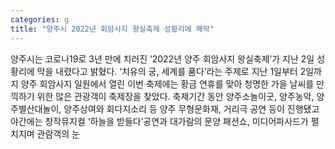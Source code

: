```yaml
---
categories: g
title: "양주시 2022년 회암사지 왕실축제 성황리에 폐막"
---
```

양주시는 코로나19로 3년 만에 치러진 ‘2022년 양주 회암사지 왕실축제’가 지난 2일 성황리에 막을 내렸다고 밝혔다. ‘치유의 궁, 세계를 품다’라는 주제로 지난 1일부터 2일까지 양주 회암사지 일원에서 열린 이번 축제에는 황금 연휴를 맞아 청명한 가을 날씨를 만끽하기 위한 많은 관광객이 축제장을 찾았다. 축제기간 동안 양주소놀이굿, 양주농악, 양주별산대놀이, 양주상여와 회다지소리 등 양주 무형문화재, 거리극 공연 등이 진행됐고 야간에는 창작뮤지컬 ‘하늘을 받들다’공연과 대가람의 문양 패션쇼, 미디어파사드가 펼치지며 관람객의 눈